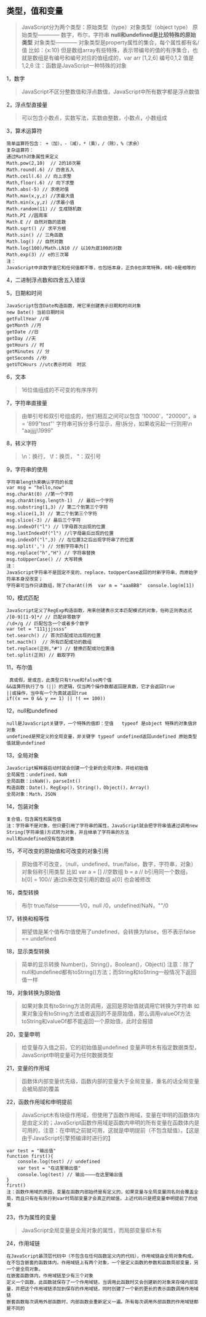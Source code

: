 ## 类型，值和变量

> JavaScript分为两个类型：原始类型（type）对象类型（object type）
原始类型———— 数字，布尔，字符串
**null和undefined是比较特殊的原始类型**
对象类型———— 对象类型是property属性的集合，每个属性都有名/值 比如：{x:10}  但是数组array有些特殊，表示带编号的值的有序集合，也就是数组是有编号和编号对应的值组成的，var arr [1,2,6]  编号0,1,2 值是1,2,6
注：函数是JavaScript一种特殊的对象

1，数字

>JavaScript不区分整数值和浮点数值，JavaScript中所有数字都是浮点数值

2，浮点型直接量

> 可以包含小数点，实数写法，实数由整数，小数点，小数组成

3，算术运算符

    简单运算符包含： +（加），-（减），*（乘），/（除），%（求余）
    复杂运算符：
    通过Math对象属性来定义
    Math.pow(2,10)  // 2的10次幂
    Math.round(.6) // 四舍五入
    Math.ceil(.6) // 向上求整
    Math,floor(.6) // 向下求整
    Math.abs(-5) // 求绝对值
    Math.max(x,y,z) //求最大值
    Math.min(x,y,z) //求最小值
    Math.random(11) // 生成随机数
    Math.PI //圆周率
    Math.E // 自然对数的底数
    Math.sqrt() // 求平方根
    Math.sin() // 三角函数
    Math.log() // 自然对数
    Math.log(100)/Math.LN10 // 以10为底100的对数
    Math.exp(3) // e的三次幂
    注：
    JavaScript中非数字值它和任何值都不等，也包括本身，正负0也非常特殊，0和-0是相等的

4，二进制浮点数和四舍五入错误

5，日期和时间

    JavaScript包含Date构造函数，用它来创建表示日期和时间对象
    new Date() 当前日期时间
    getFullYear //年
    getMonth //月
    getDate //日
    getDay //天
    getHours // 时
    getMinutes // 分
    getSeconds //秒
    getUTCHours //utc表示时间  时区

6，文本

> 16位值组成的不可变的有序序列

7，字符串直接量

> 由单引号和双引号组成的，他们相互之间可以包含
'10000'，"20000"，a = '899"test"'
字符串可拆分多行显示，用\拆分，如果收另起一行则用\n
"aajjjjj\1999"

8，转义字符

> \n：换行，     \f：换页，     \"：双引号

9，字符串的使用

    字符串length来确认字符的长度
    var msg = "hello,now"
    msg.charAt(0) //第一个字符
    msg.charAt(msg.length-1)  // 最后一个字符
    msg.substring(1,3) // 第二个到第三个字符
    msg.slice(1,3) // 第二个到第三个字符
    msg.slice(-3) // 最后三个字符
    msg.indexOf("l") // l字母首次出现的位置
    msg.lastIndexOf("l") //l字母最后出现的位置
    msg.indexOf("l",3) // 在位置3之后出现字符串了的位置
    msg.split(',') // 分割字符串为[]
    msg.replace("h","H") // 字符串替换
    msg.toUpperCase() // 大写转换
    注：
    JavaScript字符串不是固定不变的，replace，toUpperCase返回的时新字符串，而原始字符串本身没改变；
    字符串可当作只读数组，除了charAt()外  var m = "aaaBBB"  console.log(m[1])

10，模式匹配

    JavaScript定义了RegExp构造函数，用来创建表示文本匹配模式的对象，俗称正则表达式
    /[0-9][1-9]*/ // 匹配非零数字
    /\d+/g // 匹配包含一个或者多个数字
    var tet = "111jjjssss"
    tet.search() // 首次匹配成功出现的位置
    tet.macth()  // 所有匹配成功的数组
    tet.replace(正则,"#") // 替换匹配成功位置值
    tet.split(正则) // 截取字符

11，布尔值

     真或假，是或否，此类型只有true和false两个值
    &&运算符执行了与（||）的逻辑，仅当两个操作数都返回是真数，它才会返回true
    ||或操作，当中有一个为真就返回true
    if((x == 0 && y == 1) || !( == 100))

12，null和undefined

    null是JavaScript关键字，一个特殊的值即：空值   typeof 是object 特殊的对象值非对象
    undefined是预定义的全局变量，非关键字 typeof undefined返回undefined 原始类型值就是undefined

13，全局对象

    JavaScript解释器启动时就会创建一个全新的全局对象，并给初始值
    全局属性：undefined，NaN
    全局函数：isNaN()，parseInt()
    构造函数：Date()，RegExp()，String()，Object()，Array()
    全局对象：Math，JSON

14，包装对象

    复合值，包含属性和属性值
    注：字符串不是对象，但只要引用了字符串的属性，JavaScript就会把字符串值通过调用new String(字符串值)方式转为对象，并且继承了字符串的方法
    null和undefined没有包装对象

15，不可改变的原始值和可改变的对象引用

> 原始值不可改变，（null，undefined，true/false，数字，字符串，对象）
对象俗称引用类型 比如 var a = [] //空数组 b = a // b引用同一个数组，b[0] = 100// 通过b来改变引用的数组  a[0] 也会被修改

16，类型转换

> 布尔 true/false————1/0，null /0，undefined/NaN，""/0

17，转换和相等性

> 期望值是某个值布尔值使用了undefined，会转换为false，但不表示false == undefined

18，显示类型转换

> 简单的显示转换
Number()，String()，Boolean()，Object()
注意：除了null和undefined都有toString()方法；而String和toString一般情况下返回值一样

19，对象转换为原始值

> 如果对象具有toString方法则调用，返回是原始值就调用它转换为字符串
如果对象没有toString方法或者返回的不是原始值，那么调用valueOf方法
toString和valueOf都不能返回一个原始值，此时会报错

20，变量申明

> 给变量存入值之前，它的初始值是undefined
变量声明木有指定数据类型，JavaScript申明变量可为任何数据类型

21，变量的作用域

> 函数体内部变量优先级，函数内部的变量大于全局变量，重名的话全局变量会被局部的覆盖

22，函数作用域和申明提前

>  JavaScript木有块级作用域，但使用了函数作用域，变量在申明的函数体内是由定义的；JavaScript函数作用域是函数内申明的所有变量在函数体内是可用的，注意：在申明之前就可用，这就是申明提前（不包含赋值）。【这是由于JavaScript引擎预编译时进行的】

    var test = "输出值"
    function first(){
        console.log(test) // undefined
        var test = "在这里输出值"
        console.log(test) // 输出————在这里输出值
    }
    first()
    注：函数作用域的原因，变量在函数内部始终是有定义的，如果变量与全局变量同名则会覆盖全局，而且只有在有执行到var时局部变量才会真正的赋值，上述代码只是把变量申明提前了的结果

23，作为属性的变量

> JavaScript全局变量是全局对象的属性，而局部变量却木有

24，作用域链

    在JavaScript最顶层代码中（不包含在任何函数定义内的代码），作用域链由全局对象构成，在不包含嵌套的函数体内，作用域链上有两个对象，一个是定义函数的参数和函数局部变量，另一个是全局对象。
    在嵌套函数体内，作用域链至少有三个对象
    定义一个函数，此函数就保存了一个作用域链，当调用此函数时又会创建新的对象来存储内部变量，并把这个作用域链添加到保存的作用域链，同时创建了一个新的更长的表示函数调用作用域链
    嵌套函数每次调用外部函数时，内部函数会重新定义一遍。所有每次调用外部函数的作用域链都是不同的